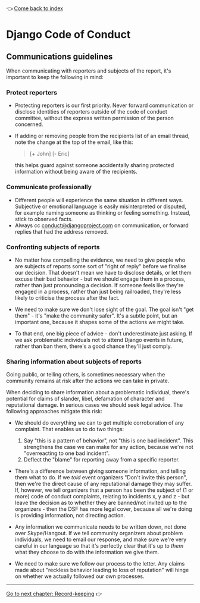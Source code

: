 :point_left: [Come back to index](README.md)

# Django Code of Conduct

## Communications guidelines

When communicating with reporters and subjects of the report, it's important to
keep the following in mind:

### Protect reporters

* Protecting reporters is our first priority. Never forward communication or
disclose identities of reporters outside of the code of conduct committee,
without the express written permission of the person concerned.
* If adding or removing people from the recipients list of an email thread, note
the change at the top of the email, like this:

  > [+ John]
  > [- Eric]

  this helps guard against someone accidentally sharing protected information
  without being aware of the recipients. 

### Communicate professionally

* Different people will experience the same situation in different ways.
Subjective or emotional language is easily misinterpreted or disputed, for
example naming someone as thinking or feeling something. Instead, stick to
observed facts.
* Always cc conduct@djangoproject.com on communication, or forward replies that
had the address removed.

### Confronting subjects of reports

* No matter how compelling the evidence, we need to give people who are subjects
of reports some sort of "right of reply" before we finalise our decision. That
doesn't mean we have to disclose details, or let them excuse their bad behavior -
but we should engage them in a process, rather than just pronouncing a
decision. If someone feels like they're engaged in a process, rather than just
being railroaded, they're less likely to criticise the process after the fact.

* We need to make sure we don't lose sight of the goal. The goal isn't "get them" -
it's "make the community safer". It's a subtle point, but an important one,
because it shapes some of the actions we might take.

* To that end, one big piece of advice - don't underestimate just asking. If we
 ask problematic individuals not to attend Django events in future, rather than
 ban them, there's a good chance they'll just comply.


### Sharing information about subjects of reports

Going public, or telling others, is sometimes necessary when the community
remains at risk after the actions we can take in private.

When deciding to share information about a problematic individual, there's
potential for claims of slander, libel, defamation of character and
reputational damage. In serious cases we should seek legal advice. The
following approaches mitigate this risk: 

* We should do everything we can to get multiple corroboration of any complaint. 
That enables us to do two things:

	 1. Say "this is a pattern of behavior", not "this is one bad incident". This
strengthens the case we can make for any action, because we're not
"overreacting to one bad incident".
	 2. Deflect the "blame" for reporting away from a specific reporter.

* There's a difference between giving someone information, and telling them what
to do. If we *told* event organizers "Don't invite this person", then we're the
direct cause of any reputational damage they may suffer. If, however, we tell
organizers that a person has been the subject of (1 or more) code of conduct
complaints, relating to incidents x, y and z - but leave the decision as to
whether they are banned/not invited up to the organizers - then the DSF has
more legal cover, because all we're doing is providing information, not
directing action.

* Any information we communicate needs to be written down, not done over
Skype/Hangout. If we tell community organizers about problem individuals, we
need to email our response, and make sure we're very careful in our language so
that it's perfectly clear that it's up to *them* what they choose to do with
the information we give them.

* We need to make sure we follow our process to the letter. Any claims made about
"reckless behavior leading to loss of reputation" will hinge on whether we
actually followed our own processes.

----

[Go to next chapter: Record-keeping](records.md) :point_right:
